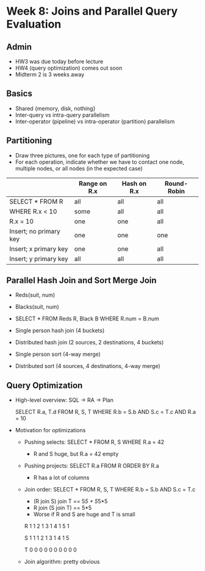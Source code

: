 # Week 8: Joins and Parallel Query Evaluation

## Admin
- HW3 was due today before lecture
- HW4 (query optimization) comes out soon
- Midterm 2 is 3 weeks away

## Basics
- Shared {memory, disk, nothing}
- Inter-query vs intra-query parallelism
- Inter-operator (pipeline) vs intra-operator (partition) parallelism

## Partitioning
- Draw three pictures, one for each type of partitioning
- For each operation, indicate whether we have to contact one node, multiple
  nodes, or all nodes (in the expected case)

|                        | Range on R.x | Hash on R.x | Round-Robin |
| ---------------------- | ------------ | ----------- | ----------- |
| SELECT * FROM R        | all          | all         | all         |
| WHERE R.x < 10         | some         | all         | all         |
| R.x = 10               | one          | one         | all         |
| Insert; no primary key | one          | one         | one         |
| Insert; x primary key  | one          | one         | all         |
| Insert; y primary key  | all          | all         | all         |

## Parallel Hash Join and Sort Merge Join
- Reds(suit, num)
- Blacks(suit, num)
- SELECT * FROM Reds R, Black B WHERE R.num = B.num

- Single person hash join (4 buckets)
- Distributed hash join (2 sources, 2 destinations, 4 buckets)
- Single person sort (4-way merge)
- Distributed sort (4 sources, 4 destinations, 4-way merge)

## Query Optimization
- High-level overview: SQL -> RA -> Plan

    SELECT R.a, T.d
    FROM R, S, T
    WHERE R.b = S.b AND S.c = T.c AND R.a = 10

- Motivation for optimizations
    - Pushing selects: SELECT * FROM R, S WHERE R.a = 42
        - R and S huge, but R.a = 42 empty
    - Pushing projects: SELECT R.a FROM R ORDER BY R.a
        - R has a lot of columns
    - Join order: SELECT * FROM R, S, T WHERE R.b = S.b AND S.c = T.c
        - (R join S) join T == 5*5 + 5*5*5
        - R join (S join T) == 5*5
        - Worse if R and S are huge and T is small

        R
        1 1
        2 1
        3 1
        4 1
        5 1

        S
        1 1
        1 2
        1 3
        1 4
        1 5

        T
        0 0
        0 0
        0 0
        0 0
        0 0
    - Join algorithm: pretty obvious
